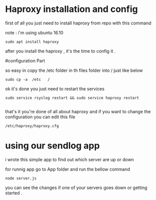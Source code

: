 # Haproxy installation and config 

first of all you just need to install haproxy from repo with this command 

note : i'm using ubuntu 16.10

```
sudo apt install haproxy

```

after you install the haproxy , it's the time to config it .

#configuration Part 

so easy in copy the /etc folder in th files folder into / just like below 

```
sudo cp -a  /etc   /

```

ok it's done you just need to restart the services 

```
sudo service rsyslog restart && sudo service haproxy restart 


```

that's it you're done of all about haproxy  and if you want to change the configuration you can edit this file 
```
/etc/haproxy/haproxy.cfg 
```

# using our sendlog app 
i wrote this simple app to find out which server are up or down 

for runnig app go to App folder and run the bellow command 

```
node server.js
```
you can see the changes if one of your servers goes down or getting started .




